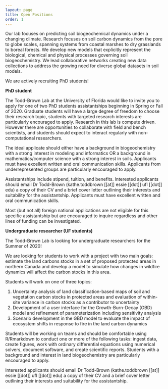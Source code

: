 ```yaml
---
layout: page
title: Open Positions
order: 1
---
```


Our lab focuses on predicting soil biogeochemical dynamics under a changing climate. Research focuses on soil carbon dynamics from the pore to globe scales, spanning systems from coastal marshes to dry grasslands to boreal forests. We develop new models that explicitly represent the biological, chemical and physical processes governing soil biogeochemistry. We lead collaborative networks creating new data collections to address the growing need for diverse global datasets in soil models.

We are actively recruiting PhD students!

**PhD student**

The Todd-Brown Lab at the University of Florida would like to invite you to apply for one of two PhD students assistantships beginning in Spring or Fall of 2020. Graduate students will have a large degree of freedom to choose their research topic, students with targeted research interests are particularly encouraged to apply. Research in this lab is compute driven. However there are opportunities to collaborate with field and bench scientists, and students should expect to interact regularly with non-computational researchers.

The ideal applicate should either have a background in biogeochemistry with a strong interest in modeling and informatics OR a background in mathematics/computer science with a strong interest in soils. Applicants must have excellent written and oral communication skills. Applicants from underrepresented groups are particularly encouraged to apply.

Assistantships include stipend, tuition, and benefits. Interested applicants should email Dr Todd-Brown (kathe.toddbrown [[at]] essie [[dot]] ufl [[dot]] edu) a copy of their CV and a brief cover letter outlining their interests and suitability for the assistantship.
Applicants must have excellent written and oral communication skills.

Most (but not all) foreign national applications are not eligible for this specific assistantship but are encouraged to inquire regardless and other lines of funding can be investigated.


**Undergraduate researcher (UF students)**

The Todd-Brown Lab is looking for undergraduate researchers for the Summer of 2020!

We are looking for students to work with a project with two main goals: estimate the land carbons stocks in a set of proposed protected areas in northern Canada and develop a model to simulate how changes in wildfire dynamics will affect the carbon stocks in this area.

Students will work on one of three topics:

  1)	Uncertainty analysis of land classification-based maps of soil and vegetation carbon stocks in protected areas and evaluation of within-site variance in carbon stocks as a contributor to uncertainty
  2)	Development of a user interface for the Growth-Burn-Decay (GBD) model and refinement of parameterization including sensitivity analysis
  3)	Scenario development in the GBD model to evaluate the impact of ecosystem shifts in response to fire in the land carbon dynamics

Students will be working on teams and should be comfortable using R/Rmarkdown to conduct one or more of the following tasks: ingest data, create figures, work with ordinary differential equations using numerical solvers, document software, and create scientific reports. Students with a background and interest in land biogeochemistry are particularly encouraged to apply.

 Interested applicants should email Dr Todd-Brown (kathe.toddbrown [[at]] essie [[dot]] ufl [[dot]] edu) a copy of their CV and a brief cover letter outlining their interests and suitability for the assistantship.
